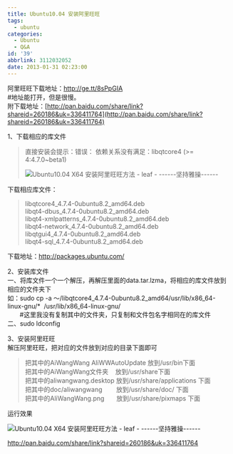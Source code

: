 ```yaml
---
title: Ubuntu10.04 安装阿里旺旺
tags:
  - ubuntu
categories:
  - Ubuntu
  - Q&A
id: '39'
abbrlink: 3112032052
date: 2013-01-31 02:23:00
---
```


阿里旺旺下载地址：http://ge.tt/8sPpGIA  
#地址能打开，但是很慢。  
附下载地址：[http://pan.baidu.com/share/link?shareid=260186&uk=336411764](http://pan.baidu.com/share/link?shareid=260186&uk=336411764)  
  
1、下载相应的库文件  

> 直接安装会提示：错误： 依赖关系没有满足：libqtcore4 (>= 4:4.7.0~beta1)  
> 
> ![Ubuntu10.04 X64 安装阿里旺旺方法 - leaf - ------坚持雅操------](http://img0.ph.126.net/hhGY_S7U2FPMVyidhi2R7w==/6597222598774607540.jpg "Ubuntu10.04 X64 安装阿里旺旺方法 - leaf - ------坚持雅操------")

下载相应库文件：  

> libqtcore4\_4.7.4-0ubuntu8.2\_amd64.deb  
> libqt4-dbus\_4.7.4-0ubuntu8.2\_amd64.deb  
> libqt4-xmlpatterns\_4.7.4-0ubuntu8.2\_amd64.deb  
> libqt4-network\_4.7.4-0ubuntu8.2\_amd64.deb  
> libqtgui4\_4.7.4-0ubuntu8.2\_amd64.deb  
> libqt4-sql\_4.7.4-0ubuntu8.2\_amd64.deb  

下载地址：http://packages.ubuntu.com/  
  
  
2、安装库文件  
一、将库文件一个一个解压，再解压里面的data.tar.lzma，将相应的库文件放到相应的文件夹下  
如：sudo cp -a ～/libqtcore4\_4.7.4-0ubuntu8.2\_amd64/usr/lib/x86\_64-linux-gnu/\*  /usr/lib/x86\_64-linux-gnu/  
       #这里我没有复制其中的文件夹，只复制和文件包名字相同在的库文件  
二、sudo ldconfig  
  
3、安装阿里旺旺  
解压阿里旺旺，把对应的文件放到对应的目录下面即可  

> 把其中的AiWangWang AliWWAutoUpdate 放到/usr/bin下面  
> 把其中的AiWangWang文件夹    放到/usr/share下面  
> 把其中的aliwangwang.desktop 放到/usr/share/applications 下面  
> 把其中的doc/aliwangwang        放到/usr/share/doc/ 下面  
> 把其中的AliWangWang.png       放到/usr/share/pixmaps 下面  
>   
>   

运行效果  

![Ubuntu10.04 X64 安装阿里旺旺方法 - leaf - ------坚持雅操------](http://img0.ph.126.net/ki1l8xMeD43XCvKSWu3QLg==/6598123098796218750.jpg "Ubuntu10.04 X64 安装阿里旺旺方法 - leaf - ------坚持雅操------")

http://pan.baidu.com/share/link?shareid=260186&uk=336411764